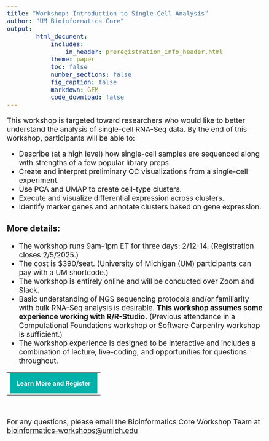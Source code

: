 ```yaml
---
title: "Workshop: Introduction to Single-Cell Analysis"
author: "UM Bioinformatics Core"
output:
        html_document:
            includes:
                in_header: preregistration_info_header.html
            theme: paper
            toc: false
            number_sections: false
            fig_caption: false
            markdown: GFM
            code_download: false
---
```


<style type="text/css">
body{ /* Normal  */
      font-size: 14pt;
  }
</style>

This workshop is targeted toward researchers who would like to better understand the analysis of single-cell RNA-Seq data. By the end of this workshop, participants will be able to:

* Describe (at a high level) how single-cell samples are sequenced along with strengths of a few popular library preps.
* Create and interpret preliminary QC visualizations from a single-cell experiment.
* Use PCA and UMAP to create cell-type clusters.
* Execute and visualize differential expression across clusters.
* Identify marker genes and annotate clusters based on gene expression.

### More details:

* The workshop runs 9am-1pm ET for three days: 2/12-14. (Registration closes 2/5/2025.)
* The cost is $390/seat. (University of Michigan (UM) participants can pay with a UM shortcode.)
* The workshop is entirely online and will be conducted over Zoom and Slack.
* Basic understanding of NGS sequencing protocols and/or familiarity with bulk RNA-Seq analysis is desirable. **This workshop assumes some experience working with R/R-Studio.** (Previous attendance in a Computational Foundations workshop or Software Carpentry workshop is sufficient.)  
* The workshop experience is designed to be interactive and includes a combination of lecture, live-coding, and opportunities for questions throughout.



<table style="margin-left:auto; margin-right:auto;"><tr><td><a title="Learn More and Register" href="https://michmed.org/xAZVd" style="padding:18px; background-color:#00B2A9; font-weight:bold;letter-spacing:normal;line-height:100%;text-align:center;text-decoration:none;color:#ffffff;display:block" target="_blank">Learn More and Register</a></td></tr></table>
<br/>

For any questions, please email the Bioinformatics Core Workshop Team at <br/> [bioinformatics-workshops@umich.edu](mailto:bioinformatics-workshops@umich.edu)
